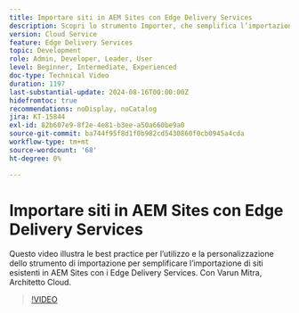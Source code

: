 ```yaml
---
title: Importare siti in AEM Sites con Edge Delivery Services
description: Scopri lo strumento Importer, che semplifica l’importazione di siti in AEM Sites con i Edge Delivery Services.
version: Cloud Service
feature: Edge Delivery Services
topic: Development
role: Admin, Developer, Leader, User
level: Beginner, Intermediate, Experienced
doc-type: Technical Video
duration: 1197
last-substantial-update: 2024-08-16T00:00:00Z
hidefromtoc: true
recommendations: noDisplay, noCatalog
jira: KT-15844
exl-id: 82b607e9-8f2e-4e81-b3ee-a50a660be9a0
source-git-commit: ba744f95f8d1f0b982cd5430860f0cb0945a4cda
workflow-type: tm+mt
source-wordcount: '68'
ht-degree: 0%

---
```


# Importare siti in AEM Sites con Edge Delivery Services

Questo video illustra le best practice per l’utilizzo e la personalizzazione dello strumento di importazione per semplificare l’importazione di siti esistenti in AEM Sites con i Edge Delivery Services. Con Varun Mitra, Architetto Cloud.

>[!VIDEO](https://video.tv.adobe.com/v/3431603/?learn=on)
